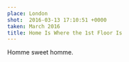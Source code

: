 ```yaml
---
place: London
shot:  2016-03-13 17:10:51 +0000
taken: March 2016
title: Home Is Where the 1st Floor Is
---
```


Homme sweet homme.
